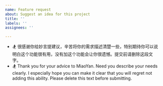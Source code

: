 ```yaml
---
name: Feature request
about: Suggest an idea for this project
title: ''
labels: ''
assignees: ''

---
```


- 🏂 很感谢你给妙言提建议，辛苦将你的需求描述清楚一些，特别期待你可以说明白这个功能很有用，没有加这个功能会让你很遗憾。提交前请删除这段文字。
- 🏂 Thank you for your advice to MiaoYan. Need you describe your needs clearly. I especially hope you can make it clear that you will regret not adding this ability. Please delete this text before submitting.
